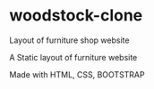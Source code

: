 # woodstock-clone
Layout of furniture shop website

A Static layout of furniture website

Made with HTML, CSS, BOOTSTRAP
